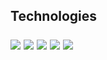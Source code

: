
<h2 align = "left">Technologies</p>

<div align = "left">
  <img src = "https://img.shields.io/badge/Java-ED8B00?style=for-the-badge&logo=openjdk&logoColor=white" />
  <img src = "https://img.shields.io/badge/python-3670A0?style=for-the-badge&logo=python&logoColor=ffdd54" />
  <img src = "ttps://img.shields.io/badge/c++-%2300599C.svg?style=for-the-badge&logo=c%2B%2B&logoColor=white" />
  <img src = "https://img.shields.io/badge/typescript-%23007ACC.svg?style=for-the-badge&logo=typescript&logoColor=white" />
  <img src = "https://img.shields.io/badge/react-%2320232a.svg?style=for-the-badge&logo=react&logoColor=%2361DAFB" />
</div>
